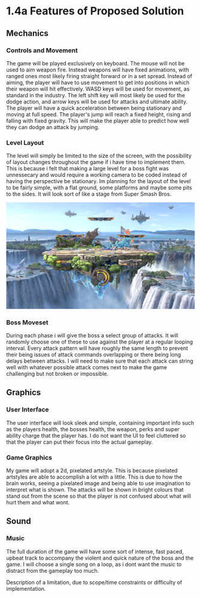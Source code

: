 # 1.4a Features of Proposed Solution

## Mechanics

### Controls and Movement

The game will be played exclusively on keyboard. The mouse will not be used to aim weapon fire. Instead weapons will have fixed animations, with ranged ones most likely firing straight forward or in a set spread. Instead of aiming, the player will have to use movement to get into positions in which their weapon will hit effectively. WASD keys will be used for movement, as standard in the industry. The left shift key will most likely be used for the dodge action, and arrow keys will be used for attacks and ultimate ability. The player will have a quick acceleration  between being stationary and moving at full speed. The player's jump will reach a fixed height, rising and falling with fixed gravity. This will make the player able to predict how well they can dodge an attack by jumping.&#x20;

### Level Layout

The level will simply be limited to the size of the screen, with the possibility of layout changes throughout the game if i have time to implement them. This is because i felt that making a large level for a boss fight was unnessecary and would require a working camera to be coded instead of having the perspective be stationary. Im planning for the layout of the level to be fairly simple, with a flat ground, some platforms and maybe some pits to the sides. It will look sort of like a stage from Super Smash Bros.

!['Battlefield' stage from Super Smash Bros Ultimate](<../.gitbook/assets/image (2).png>)

### Boss Moveset

During each phase i will give the boss a select group of attacks. It will randomly choose one of these to use against the player at a regular looping interval. Every attack pattern will have roughly the same length to prevent their being issues of attack commands overlapping or there being long delays between attacks. I will need to make sure that each attack can string well with whatever possible attack comes next to make the game challenging but not broken or impossible.

## Graphics



### User Interface

The user interface will look sleek and simple, containing important info such as the players health, the bosses health, the weapon, perks and super ability charge that the player has. I do not want the UI to feel cluttered so that the player can put their focus into the actual gameplay.

### Game Graphics

My game will adopt a 2d, pixelated artstyle. This is because pixelated artstyles are able to accomplish a lot with a little. This is due to how the brain works, seeing a pixelated image and being able to use imagination to interpret what is shown. The attacks will be shown in bright colours that stand out from the scene so that the player is not confused about what will hurt them and what wont.



## Sound

### Music

The full duration of the game will have some sort of intense, fast paced, upbeat track to accompany the violent and quick nature of the boss and the game. I will choose a single song on a loop, as i dont want the music to distract from the gameplay too much.

Description of a limitation, due to scope/time constraints or difficulty of implementation.
